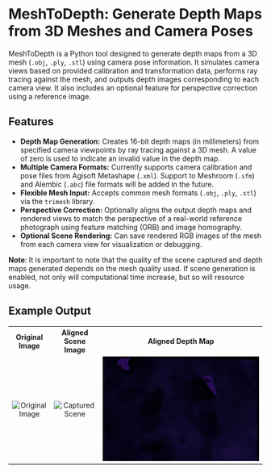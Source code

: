# MeshToDepth: Generate Depth Maps from 3D Meshes and Camera Poses

MeshToDepth is a Python tool designed to generate depth maps from a 3D mesh (`.obj`, `.ply`, `.stl`) using camera pose information. It simulates camera views based on provided calibration and transformation data, performs ray tracing against the mesh, and outputs depth images corresponding to each camera view. It also includes an optional feature for perspective correction using a reference image.

## Features

* **Depth Map Generation:** Creates 16-bit depth maps (in millimeters) from specified camera viewpoints by ray tracing against a 3D mesh. A value of zero is used to indicate an invalid value in the depth map.
* **Multiple Camera Formats:** Currently supports camera calibration and pose files from Agisoft Metashape (`.xml`). Support to Meshroom (`.sfm`) and Alembic (`.abc`) file formats will be added in the future.
* **Flexible Mesh Input:** Accepts common mesh formats (`.obj`, `.ply`, `.stl`) via the `trimesh` library.
* **Perspective Correction:** Optionally aligns the output depth maps and rendered views to match the perspective of a real-world reference photograph using feature matching (ORB) and image homography.
* **Optional Scene Rendering:** Can save rendered RGB images of the mesh from each camera view for visualization or debugging.

**Note**: It is important to note that the quality of the scene captured and depth maps generated depends on the mesh quality used. If scene
generation is enabled, not only will computational time increase, but so will resource usage.

## Example Output

<table style="width:100%; text-align: center;">
  <tr>
    <th style="text-align: center;">Original Image</th>
    <th style="text-align: center;">Aligned Scene Image</th>
    <th style="text-align: center;">Aligned Depth Map</th>
  </tr>
  <tr>
    <td><img src="assets/original.jpg" alt="Original Image"></td>
    <td><img src="assets/scene.png" alt="Captured Scene"></td>
    <td><img src="assets/depth.png" alt="Depth Map"></td>
  </tr>
</table>